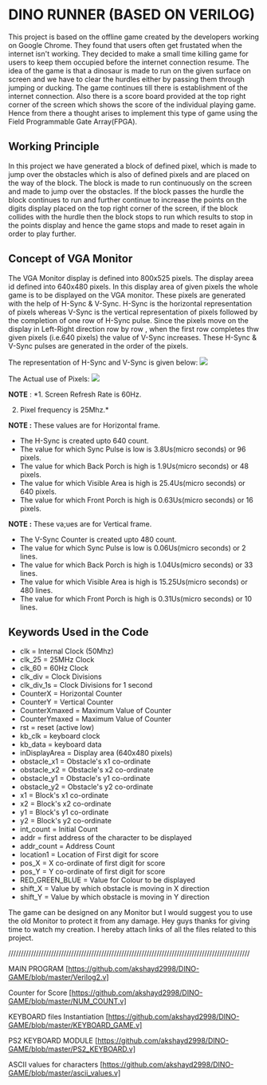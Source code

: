 # DINO RUNNER (BASED ON VERILOG) 

This project is based on the offline game created by the developers working on Google Chrome. They found that users often get frustated when the internet isn't working. They decided to make a small time killing game for users to keep them occupied before the internet connection resume. The idea of the game is that a dinosaur is made to run on the given surface on screen and we have to clear the hurdles either by passing them through jumping or ducking. The game continues till there is establishment of the internet connection. Also there is a score board provided at the top right corner of the screen which shows the score of the individual playing game. Hence from there a thought arises to implement this type of game using the Field Programmable Gate Array(FPGA).


   ## Working Principle
In this project we have generated a block of defined pixel, which is made to jump over the obstacles which is also of defined pixels and are placed on the way of the block. The block is made to run continuously on the screen and made to jump over the obstacles. If the block passes the hurdle the block continues to run and further continue to increase the points on the digits display placed on the top right corner of the screen, if the block collides with the hurdle then the block stops to run which results to stop in the points display and hence the game stops and made to reset again in order to play further.

## Concept of VGA Monitor
The VGA Monitor display is defined into 800x525 pixels. The display areea id defined into 640x480 pixels. In this display area of given pixels the whole game is to be displayed on the VGA monitor. These pixels are generated with the help of H-Sync & V-Sync. H-Sync is the horizontal representation of pixels whereas V-Sync is the vertical representation of pixels followed by the completion of one row of H-Sync pulse. Since the pixels move on the display in Left-Right direction row by row , when the first row completes thw given pixels (i.e.640 pixels) the value of V-Sync increases. These H-Sync & V-Sync pulses are generated in the order of the pixels.

The representation of H-Sync and V-Sync is given below:
![](http://www.johnloomis.org/altera/DE2/vga_timing.jpg)



The Actual use of Pixels:
![](https://www.digikey.com/eewiki/download/attachments/15925278/signal_timing_diagram.jpg?version=1&modificationDate=1368216804290&api=v2)

**NOTE** : 
*1. Screen Refresh Rate is 60Hz.

  2. Pixel frequency is 25Mhz.*

**NOTE :** These values are for Horizontal frame.

* The H-Sync is created upto 640 count. 
* The value for which Sync Pulse is low is 3.8Us(micro seconds) or 96 pixels.
* The value for which Back Porch is high is 1.9Us(micro seconds) or 48 pixels.
* The value for which Visible Area is high is 25.4Us(micro seconds) or 640 pixels.
* The value for which Front Porch is high is 0.63Us(micro seconds) or 16 pixels.

**NOTE :** These va;ues are for Vertical frame.
* The V-Sync Counter is created upto 480 count. 
* The value for which Sync Pulse is low is 0.06Us(micro seconds) or 2 lines.
* The value for which Back Porch is high is 1.04Us(micro seconds) or 33 lines.
* The value for which Visible Area is high is 15.25Us(micro seconds) or 480 lines.
* The value for which Front Porch is high is 0.31Us(micro seconds) or 10 lines.

## Keywords Used in the Code
* clk =  Internal Clock (50Mhz)
* clk_25 = 25MHz Clock
* clk_60 = 60Hz Clock
* clk_div = Clock Divisions
* clk_div_1s = Clock Divisions for 1 second 
* CounterX = Horizontal Counter
* CounterY = Vertical Counter
* CounterXmaxed = Maximum Value of Counter
* CounterYmaxed = Maximum Value of Counter
* rst = reset (active low)
* kb_clk = keyboard clock 
* kb_data = keyboard data
* inDisplayArea = Display area (640x480 pixels)
* obstacle_x1 = Obstacle's x1 co-ordinate
* obstacle_x2 = Obstacle's x2 co-ordinate
* obstacle_y1 = Obstacle's y1 co-ordinate
* obstacle_y2 = Obstacle's y2 co-ordinate
* x1 = Block's x1 co-ordinate
* x2 = Block's x2 co-ordinate
* y1 = Block's y1 co-ordinate
* y2 = Block's y2 co-ordinate
* int_count = Initial Count
* addr =  first address of the character to be displayed
* addr_count = Address Count
* location1 = Location of First digit for score
* pos_X = X co-ordinate of first digit for score
* pos_Y = Y co-ordinate of first digit for score
* RED_GREEN_BLUE = Value for Colour to be displayed
* shift_X = Value by which obstacle is moving in X direction
* shift_Y = Value by which obstacle is moving in Y direction


The game can be designed on any Monitor but I would suggest you to use the old Monitor to protect it from any damage. 
Hey guys thanks for giving time to watch my creation. I hereby attach links of all the files related to this project.

////////////////////////////////////////////////////////////////////////////////////////////////

MAIN PROGRAM  [https://github.com/akshayd2998/DINO-GAME/blob/master/Verilog2.v]

Counter for Score [https://github.com/akshayd2998/DINO-GAME/blob/master/NUM_COUNT.v]

KEYBOARD files Instantiation [https://github.com/akshayd2998/DINO-GAME/blob/master/KEYBOARD_GAME.v]

PS2 KEYBOARD MODULE [https://github.com/akshayd2998/DINO-GAME/blob/master/PS2_KEYBOARD.v]

ASCII values for characters  [https://github.com/akshayd2998/DINO-GAME/blob/master/ascii_values.v]
